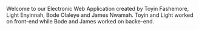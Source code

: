Welcome to our Electronic Web Application created by Toyin Fashemore, Light Enyinnah, Bode Olaleye and James Nwamah. Toyin and Light worked on front-end while Bode and James worked on backe-end.